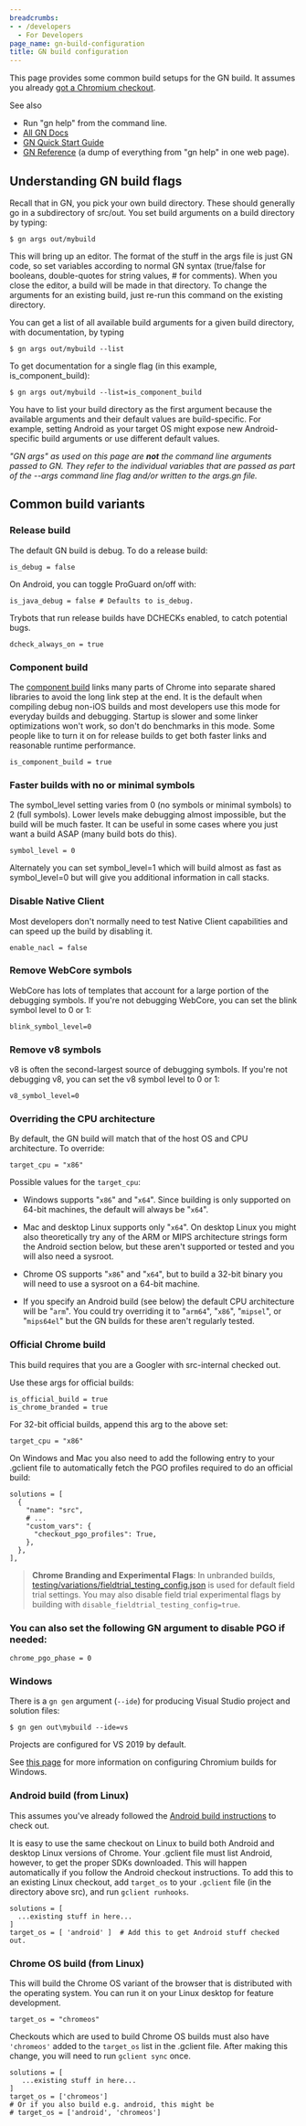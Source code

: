 ```yaml
---
breadcrumbs:
- - /developers
  - For Developers
page_name: gn-build-configuration
title: GN build configuration
---
```


This page provides some common build setups for the GN build. It assumes you
already [got a Chromium checkout](/developers/how-tos/get-the-code).

See also

*   Run "gn help" from the command line.
*   [All GN Docs](https://gn.googlesource.com/gn/+/HEAD/docs/)
*   [GN Quick Start
            Guide](https://gn.googlesource.com/gn/+/HEAD/docs/quick_start.md)
*   [GN
            Reference](https://gn.googlesource.com/gn/+/HEAD/docs/reference.md)
            (a dump of everything from "gn help" in one web page).

## Understanding GN build flags

Recall that in GN, you pick your own build directory. These should generally go
in a subdirectory of src/out. You set build arguments on a build directory by
typing:

```
$ gn args out/mybuild
```

This will bring up an editor. The format of the stuff in the args file is just
GN code, so set variables according to normal GN syntax (true/false for
booleans, double-quotes for string values, # for comments). When you close the
editor, a build will be made in that directory. To change the arguments for an
existing build, just re-run this command on the existing directory.

You can get a list of all available build arguments for a given build directory,
with documentation, by typing

```
$ gn args out/mybuild --list
```

To get documentation for a single flag (in this example, is_component_build):

```
$ gn args out/mybuild --list=is_component_build
```

You have to list your build directory as the first argument because the
available arguments and their default values are build-specific. For example,
setting Android as your target OS might expose new Android-specific build
arguments or use different default values.

*"GN args" as used on this page are **not** the command line arguments passed to
GN. They refer to the individual variables that are passed as part of the --args
command line flag and/or written to the args.gn file.*

## Common build variants

### Release build

The default GN build is debug. To do a release build:

```
is_debug = false
```

On Android, you can toggle ProGuard on/off with:

```
is_java_debug = false # Defaults to is_debug.
```

Trybots that run release builds have DCHECKs enabled, to catch potential bugs.

```
dcheck_always_on = true
```

### Component build

The [component
build](https://chromium.googlesource.com/chromium/src/+/HEAD/docs/component_build.md)
links many parts of Chrome into separate shared libraries to avoid the long link
step at the end. It is the default when compiling debug non-iOS builds and most
developers use this mode for everyday builds and debugging. Startup is slower
and some linker optimizations won't work, so don't do benchmarks in this mode.
Some people like to turn it on for release builds to get both faster links and
reasonable runtime performance.

```
is_component_build = true
```

### Faster builds with no or minimal symbols

The symbol_level setting varies from 0 (no symbols or minimal symbols) to 2
(full symbols). Lower levels make debugging almost impossible, but the build
will be much faster. It can be useful in some cases where you just want a build
ASAP (many build bots do this).

```
symbol_level = 0
```

Alternately you can set symbol_level=1 which will build almost as fast as
symbol_level=0 but will give you additional information in call stacks.

### Disable Native Client

Most developers don't normally need to test Native Client capabilities and can
speed up the build by disabling it.

```
enable_nacl = false
```

### Remove WebCore symbols

WebCore has lots of templates that account for a large portion of the debugging
symbols. If you're not debugging WebCore, you can set the blink symbol level to
0 or 1:

```
blink_symbol_level=0
```

### Remove v8 symbols

v8 is often the second-largest source of debugging symbols. If you're not
debugging v8, you can set the v8 symbol level to 0 or 1:

```
v8_symbol_level=0
```

### Overriding the CPU architecture

By default, the GN build will match that of the host OS and CPU architecture. To
override:

```
target_cpu = "x86"
```

Possible values for the `target_cpu`:

*   Windows supports "`x86`" and "`x64`". Since building is only supported
            on 64-bit machines, the default will always be "`x64`".

*   Mac and desktop Linux supports only "`x64`". On desktop Linux you
            might also theoretically try any of the ARM or MIPS architecture
            strings form the Android section below, but these aren't supported
            or tested and you will also need a sysroot.

*   Chrome OS supports "`x86`" and "`x64`", but to build a 32-bit binary you
            will need to use a sysroot on a 64-bit machine.

*   If you specify an Android build (see below) the default CPU
            architecture will be "`arm`". You could try overriding it to "`arm64`",
            "`x86`", "`mipsel`", or "`mips64el`" but the GN builds for these aren't
            regularly tested.

### Official Chrome build

This build requires that you are a Googler with src-internal checked out.

Use these args for official builds:

```
is_official_build = true
is_chrome_branded = true
```

For 32-bit official builds, append this arg to the above set:

```
target_cpu = "x86"
```

On Windows and Mac you also need to add the following entry to your .gclient
file to automatically fetch the PGO profiles required to do an official build:

```
solutions = [
  {
    "name": "src",
    # ...
    "custom_vars": {
      "checkout_pgo_profiles": True,
    },
  },
],
```

> **Chrome Branding and Experimental Flags**: In unbranded builds,
> [testing/variations/fieldtrial_testing_config.json](https://source.chromium.org/chromium/chromium/src/+/main:testing/variations/fieldtrial_testing_config.json)
> is used for default field trial settings. You may also disable field trial
> experimental flags by building with `disable_fieldtrial_testing_config=true`.

### You can also set the following GN argument to disable PGO if needed:

```
chrome_pgo_phase = 0
```

### Windows

There is a `gn gen` argument (`--ide`) for producing Visual Studio project and
solution files:

```
$ gn gen out\mybuild --ide=vs
```

Projects are configured for VS 2019 by default.

See [this
page](https://chromium.googlesource.com/chromium/src/+/HEAD/docs/windows_build_instructions.md)
for more information on configuring Chromium builds for Windows.

### Android build (from Linux)

This assumes you've already followed the [Android build
instructions](/developers/how-tos/android-build-instructions) to check out.

It is easy to use the same checkout on Linux to build both Android and desktop
Linux versions of Chrome. Your .gclient file must list Android, however, to get
the proper SDKs downloaded. This will happen automatically if you follow the
Android checkout instructions. To add this to an existing Linux checkout, add
`target_os` to your `.gclient` file (in the directory above src), and run `gclient
runhooks`.

```
solutions = [
  ...existing stuff in here...
]
target_os = [ 'android' ]  # Add this to get Android stuff checked out.
```

### Chrome OS build (from Linux)

This will build the Chrome OS variant of the browser that is distributed with
the operating system. You can run it on your Linux desktop for feature
development.

```
target_os = "chromeos"
```

Checkouts which are used to build Chrome OS builds must also have `'chromeos'`
added to the `target_os` list in the .gclient file. After making this change,
you will need to run `gclient sync` once.

```
solutions = [
   ...existing stuff in here...
]
target_os = ['chromeos']
# Or if you also build e.g. android, this might be
# target_os = ['android', 'chromeos']
```
